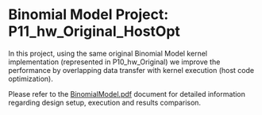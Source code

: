 # Binomial Model Project: P11_hw_Original_HostOpt

In this project, using the same original Binomial Model kernel implementation (represented in P10_hw_Original) we improve the performance by overlapping data transfer with kernel execution (host code optimization).  

Please refer to the [BinomialModel.pdf] document for detailed information regarding design setup, execution and results comparison.

[BinomialModel.pdf]: ../BinomialModel.pdf
